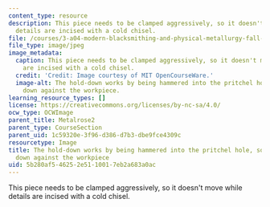 ```yaml
---
content_type: resource
description: This piece needs to be clamped aggressively, so it doesn't move while
  details are incised with a cold chisel.
file: /courses/3-a04-modern-blacksmithing-and-physical-metallurgy-fall-2008/5b280af546252e5110017eb2a683a0ac_097.jpg
file_type: image/jpeg
image_metadata:
  caption: This piece needs to be clamped aggressively, so it doesn't move while details
    are incised with a cold chisel.
  credit: 'Credit: Image courtesy of MIT OpenCourseWare.'
  image-alt: The hold-down works by being hammered into the pritchel hole, so it wedges
    down against the workpiece.
learning_resource_types: []
license: https://creativecommons.org/licenses/by-nc-sa/4.0/
ocw_type: OCWImage
parent_title: Metalrose2
parent_type: CourseSection
parent_uid: 1c59320e-3f96-d386-d7b3-dbe9fce4309c
resourcetype: Image
title: The hold-down works by being hammered into the pritchel hole, so it wedges
  down against the workpiece
uid: 5b280af5-4625-2e51-1001-7eb2a683a0ac
---
```

This piece needs to be clamped aggressively, so it doesn't move while details are incised with a cold chisel.
